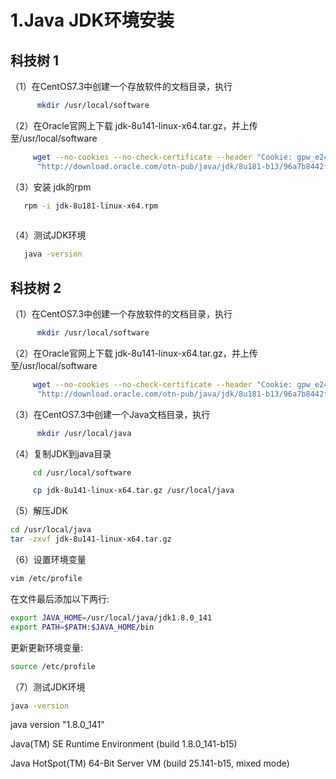 # 1.Java JDK环境安装

## 科技树 1

（1）在CentOS7.3中创建一个存放软件的文档目录，执行

```bash
      mkdir /usr/local/software
```

（2）在Oracle官网上下载 jdk-8u141-linux-x64.tar.gz，并上传至/usr/local/software

```bash
     wget --no-cookies --no-check-certificate --header "Cookie: gpw_e24=http://www.oracle.com; oraclelicense=accept-securebackup-cookie" \
      "http://download.oracle.com/otn-pub/java/jdk/8u181-b13/96a7b8442fe848ef90c96a2fad6ed6d1/jdk-8u181-linux-x64.rpm"
```

（3）安装 jdk的rpm

```bash
   rpm -i jdk-8u181-linux-x64.rpm
  
```

（4）测试JDK环境

```bash
   java -version
```

## 科技树 2

（1）在CentOS7.3中创建一个存放软件的文档目录，执行

```bash
      mkdir /usr/local/software
```

（2）在Oracle官网上下载 jdk-8u141-linux-x64.tar.gz，并上传至/usr/local/software

```bash
     wget --no-cookies --no-check-certificate --header "Cookie: gpw_e24=http://www.oracle.com; oraclelicense=accept-securebackup-cookie" \
      "http://download.oracle.com/otn-pub/java/jdk/8u181-b13/96a7b8442fe848ef90c96a2fad6ed6d1/jdk-8u181-linux-i586.tar.gz"
```

（3）在CentOS7.3中创建一个Java文档目录，执行

```bash
      mkdir /usr/local/java
```

（4）复制JDK到java目录

```bash
     cd /usr/local/software

     cp jdk-8u141-linux-x64.tar.gz /usr/local/java
```

（5）解压JDK

```bash
cd /usr/local/java
tar -zxvf jdk-8u141-linux-x64.tar.gz
```

（6）设置环境变量

```bash
vim /etc/profile
```

在文件最后添加以下两行:

```bash
export JAVA_HOME=/usr/local/java/jdk1.8.0_141
export PATH=$PATH:$JAVA_HOME/bin
```

更新更新环境变量:

```bash
source /etc/profile
```

（7）测试JDK环境

```bash
java -version
```

java version "1.8.0\_141"

Java\(TM\) SE Runtime Environment \(build 1.8.0\_141-b15\)

Java HotSpot\(TM\) 64-Bit Server VM \(build 25.141-b15, mixed mode\)

